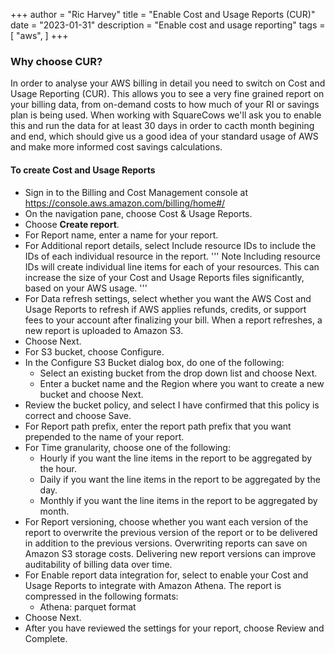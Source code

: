 +++
author = "Ric Harvey"
title = "Enable Cost and Usage Reports (CUR)"
date = "2023-01-31"
description = "Enable cost and usage reporting"
tags = [
    "aws",
]
+++

### Why choose CUR?

In order to analyse your AWS billing in detail you need to switch on Cost and Usage Reporting (CUR). This allows you to see a very fine grained report on your billing data, from on-demand costs to how much of your RI or savings plan is being used. When working with SquareCows we'll ask you to enable this and run the data for at least 30 days in order to cacth month begining and end, which should give us a good idea of your standard usage of AWS and make more informed cost savings calculations.

#### To create Cost and Usage Reports

- Sign in to the Billing and Cost Management console at https://console.aws.amazon.com/billing/home#/
- On the navigation pane, choose Cost & Usage Reports.
- Choose __Create report__.
- For Report name, enter a name for your report.
- For Additional report details, select Include resource IDs to include the IDs of each individual resource in the report.
'''
Note
Including resource IDs will create individual line items for each of your resources. This can increase the size of your Cost and Usage Reports files significantly, based on your AWS usage.
'''
- For Data refresh settings, select whether you want the AWS Cost and Usage Reports to refresh if AWS applies refunds, credits, or support fees to your account after finalizing your bill. When a report refreshes, a new report is uploaded to Amazon S3.
- Choose Next.
- For S3 bucket, choose Configure.
- In the Configure S3 Bucket dialog box, do one of the following:
  - Select an existing bucket from the drop down list and choose Next.
  - Enter a bucket name and the Region where you want to create a new bucket and choose Next.
- Review the bucket policy, and select I have confirmed that this policy is correct and choose Save.
- For Report path prefix, enter the report path prefix that you want prepended to the name of your report.
- For Time granularity, choose one of the following:
  - Hourly if you want the line items in the report to be aggregated by the hour.
  - Daily if you want the line items in the report to be aggregated by the day.
  - Monthly if you want the line items in the report to be aggregated by month.
- For Report versioning, choose whether you want each version of the report to overwrite the previous version of the report or to be delivered in addition to the previous versions.
Overwriting reports can save on Amazon S3 storage costs. Delivering new report versions can improve auditability of billing data over time.
- For Enable report data integration for, select to enable your Cost and Usage Reports to integrate with Amazon Athena. The report is compressed in the following formats:
  - Athena: parquet format
- Choose Next.
- After you have reviewed the settings for your report, choose Review and Complete.
